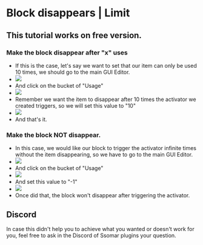 # Block disappears | Limit

## This tutorial works on **free** version.

### Make the block disappear after "x" uses

* If this is the case, let's say we want to set that our item can only be used 10 times, we should go to the main GUI Editor.
* ![](</img/image (67).png>)
* And click on the bucket of "Usage"
* ![](</img/image (101).png>)
* Remember we want the item to disappear after 10 times the activator we created triggers, so we will set this value to "10"
* ![](</img/image (127).png>)
* And that's it.

### Make the block NOT disappear.

* In this case, we would like our block to trigger the activator infinite times without the item disappearing, so we have to go to the main GUI Editor.
* ![](</img/image (212).png>)
* And click on the bucket of "Usage"
* ![](</img/image (110).png>)
* And set this value to "-1"
* ![](</img/image (403).png>)
* Once did that, the block won't disappear after triggering the activator.

## Discord

In case this didn't help you to achieve what you wanted or doesn't work for you, feel free to ask in the Discord of Ssomar plugins your question.
